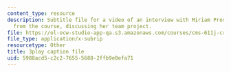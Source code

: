 ```yaml
---
content_type: resource
description: Subtitle file for a video of an interview with Miriam Prosnitz, a student
  from the course, discussing her team project.
file: https://ol-ocw-studio-app-qa.s3.amazonaws.com/courses/cms-611j-creating-video-games-fall-2014/5988acd5c2c2765556882ffb9e0efa71_-3ixsZ7fBUI.srt
file_type: application/x-subrip
resourcetype: Other
title: 3play caption file
uid: 5988acd5-c2c2-7655-5688-2ffb9e0efa71
---
```

